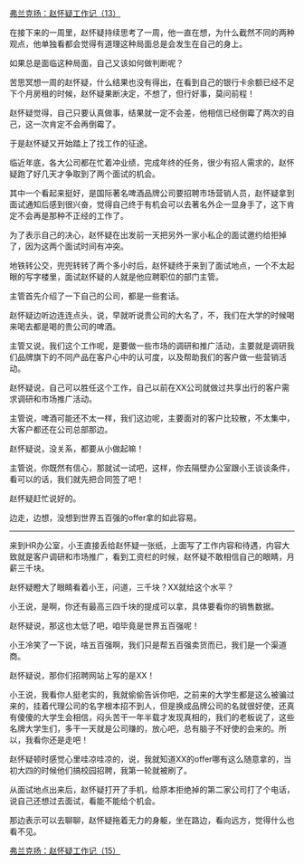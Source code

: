 <p></p><a href="https://zhuanlan.zhihu.com/p/69366123" data-draft-node="block" data-draft-type="link-card" data-image="https://pic1.zhimg.com/v2-d0f37eef9babf43327105e3d2a756388_180x120.jpg" data-image-width="933" data-image-height="608" class="internal">弗兰克扬：赵怀疑工作记（13）</a><p>在接下来的一周里，赵怀疑持续思考了一周，他一直在想，为什么截然不同的两种观点，他单独看都会觉得有道理这种局面总是会发生在自己的身上。</p><p>如果总是面临这种局面，自己又该如何做判断呢？</p><p>苦思冥想一周的赵怀疑，什么结果也没有得出，在看到自己的银行卡余额已经不足下个月房租的时候，赵怀疑果断决定，不想了，但行好事，莫问前程！</p><p>赵怀疑觉得，自己只要认真做事，结果就一定不会差，他相信已经倒霉了两次的自己，这一次肯定不会再倒霉了。</p><p>于是赵怀疑又开始踏上了找工作的征途。</p><p>临近年底，各大公司都在忙着冲业绩，完成年终的任务，很少有招人需求的，赵怀疑跑了好几天才争取到了两个面试的机会。</p><p>其中一个看起来挺好，是国际著名啤酒品牌公司要招聘市场营销人员，赵怀疑拿到面试通知后感到很兴奋，觉得自己终于有机会可以去著名外企一显身手了，这下肯定不会再是那种不正经的工作了。</p><p>为了表示自己的决心，赵怀疑在出发前一天把另外一家小私企的面试邀约给拒掉了，因为这两个面试时间有冲突。</p><p>地铁转公交，兜兜转转了两个多小时后，赵怀疑终于来到了面试地点，一个不太起眼的写字楼里，面试赵怀疑的人就是他应聘职位的部门主管。</p><p>主管首先介绍了一下自己的公司，都是一些套话。</p><p>赵怀疑边听边连连点头，说，早就听说贵公司的大名了，不，我们在大学的时候喝来喝去都是喝的贵公司的啤酒。</p><p>主管又说，我们这个工作呢，是要做一些市场的调研和推广活动，主要就是调研我们品牌旗下的不同产品在客户心中的认可度，以及帮助我们的客户做一些营销活动。</p><p>赵怀疑说，自己可以胜任这个工作，自己以前在XX公司就做过共享出行的客户需求调研和市场推广活动。</p><p>主管说，啤酒可能还不太一样，我们这边呢，主要面对的客户比较散，不太集中，大客户都还在公司总部那边。</p><p>赵怀疑说，没关系，都要从小做起嘛！</p><p>主管说，你既然有信心，那就试一试吧，这样，你去隔壁办公室跟小王谈谈条件，看可以的话，我们就先把合同签了吧！</p><p>赵怀疑赶忙说好的。</p><p>边走，边想，没想到世界五百强的offer拿的如此容易。</p><hr/><p>来到HR办公室，小王直接丢给赵怀疑一张纸，上面写了工作内容和待遇，内容大致就是客户调研和市场推广，看到工资栏的时候，赵怀疑不敢相信自己的眼睛，月薪三千块。</p><p>赵怀疑瞪大了眼睛看着小王，问道，三千块？XX就给这个水平？</p><p>小王说，是啊，你还有最高三四千块的提成可以拿，具体要看你的销售数据。</p><p>赵怀疑说，那这也太低了吧，咱毕竟是世界五百强呢！</p><p>小王冷笑了一下说，啥五百强啊，我们只是帮五百强卖货而已，我们是一个渠道商。</p><p>赵怀疑说，那你们招聘网站上写的是XX！</p><p>小王说，我看你人挺老实的，我就偷偷告诉你吧，之前来的大学生都是这么被骗过来的，挂着代理公司的名字根本招不到人，但是换成品牌公司的名就很好使，还真有傻傻的大学生会相信，闷头苦干一年半载才发现真相的，我们的老板说了，这些名牌大学生们，多干一天就是公司赚的，放心吧，总有脑子不好使的会来的。所以，我看你还是走吧！</p><p>赵怀疑顿时感觉心里哇凉哇凉的，说，我就知道XX的offer哪有这么随意拿的，当初大四的时候他们搞校园招聘，我第一轮就被刷了。</p><p>从面试地点出来后，赵怀疑打开了手机，给原本拒绝掉的第二家公司打了个电话，说自己还想过去面试，看能不能给个机会。</p><p>那边表示可以去聊聊，赵怀疑拖着无力的身躯，坐在路边，看向远方，觉得什么也看不见。</p><a href="https://zhuanlan.zhihu.com/p/72455660" data-draft-node="block" data-draft-type="link-card" data-image="https://pic4.zhimg.com/v2-0011163a94cab67b4e576a84a11519a3_180x120.jpg" data-image-width="845" data-image-height="329" class="internal">弗兰克扬：赵怀疑工作记（15）</a><p></p>